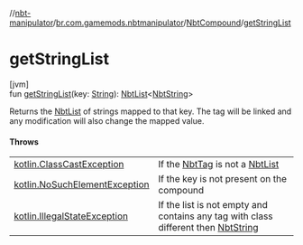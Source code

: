 //[nbt-manipulator](../../../index.md)/[br.com.gamemods.nbtmanipulator](../index.md)/[NbtCompound](index.md)/[getStringList](get-string-list.md)

# getStringList

[jvm]\
fun [getStringList](get-string-list.md)(key: [String](https://kotlinlang.org/api/latest/jvm/stdlib/kotlin/-string/index.html)): [NbtList](../-nbt-list/index.md)<[NbtString](../-nbt-string/index.md)>

Returns the [NbtList](../-nbt-list/index.md) of strings mapped to that key. The tag will be linked and any modification will also change the mapped value.

#### Throws

| | |
|---|---|
| [kotlin.ClassCastException](https://kotlinlang.org/api/latest/jvm/stdlib/kotlin/-class-cast-exception/index.html) | If the [NbtTag](../-nbt-tag/index.md) is not a [NbtList](../-nbt-list/index.md) |
| [kotlin.NoSuchElementException](https://kotlinlang.org/api/latest/jvm/stdlib/kotlin/-no-such-element-exception/index.html) | If the key is not present on the compound |
| [kotlin.IllegalStateException](https://kotlinlang.org/api/latest/jvm/stdlib/kotlin/-illegal-state-exception/index.html) | If the list is not empty and contains any tag with class different then [NbtString](../-nbt-string/index.md) |
